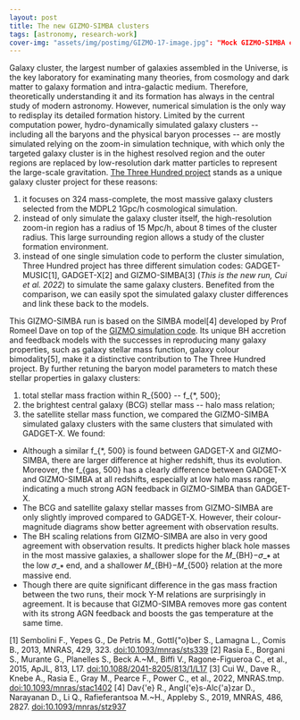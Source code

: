 ```yaml
---
layout: post
title: The new GIZMO-SIMBA clusters
tags: [astronomy, research-work]
cover-img: "assets/img/postimg/GIZMO-17-image.jpg": "Mock GIZMO-SIMBA cluster"
---
```


Galaxy cluster, the largest number of galaxies assembled in the Universe, is the key laboratory for examinating many theories, from cosmology and dark matter to galaxy formation and intra-galactic medium. Therefore, theoretically understanding it and its formation has always in the central study of modern astronomy. However, numerical simulation is the only way to redisplay its detailed formation history. Limited by the current computation power, hydro-dynamically simulated galaxy clusters -- including all the baryons and the physical baryon processes -- are mostly simulated relying on the zoom-in simulation technique, with which only the targeted galaxy cluster is in the highest resolved region and the outer regions are replaced by low-resolution dark matter particles to represent the large-scale gravitation. [The Three Hundred project](https://the300-project.org) stands as a unique galaxy cluster project for these reasons:
1. it focuses on 324 mass-complete, the most massive galaxy clusters selected from the MDPL2 1Gpc/h cosmological simulation. 
2. instead of only simulate the galaxy cluster itself, the high-resolution zoom-in region has a radius of 15 Mpc/h, about 8 times of the cluster radius. This large surrounding region allows a study of the cluster formation environment.
3. instead of one single simulation code to perform the cluster simulation, Three Hundred project has three different simulation codes: GADGET-MUSIC[1], GADGET-X[2] and GIZMO-SIMBA[3] (*This is the new run, Cui et al. 2022*) to simulate the same galaxy clusters. Benefited from the comparison, we can easily spot the simulated galaxy cluster differences and link these back to the models.

This GIZMO-SIMBA run is based on the SIMBA model[4] developed by Prof Romeel Dave on top of the [GIZMO simulation code](http://www.tapir.caltech.edu/~phopkins/Site/GIZMO.html). Its unique BH accretion and feedback models with the successes in reproducing many galaxy properties, such as galaxy stellar mass function, galaxy colour bimodality[5], make it a distinctive contribution to The Three Hundred project. By further retuning the baryon model parameters to match these stellar properties in galaxy clusters: 
1. total stellar mass fraction within R_{500} -- f_{*, 500};
2. the brightest central galaxy (BCG) stellar mass -- halo mass relation;
3. the satellite stellar mass function,
we compared the GIZMO-SIMBA simulated galaxy clusters with the same clusters that simulated with GADGET-X. We found:
- Although a similar f_{*, 500} is found between GADGET-X and GIZMO-SIMBA, there are larger difference at higher redshift, thus its evolution. Moreover, the f_{gas, 500} has a clearly difference between GADGET-X and GIZMO-SIMBA at all redshifts, especially at low halo mass range, indicating a much strong AGN feedback in GIZMO-SIMBA than GADGET-X. 
- The BCG and satellite galaxy stellar masses from GIZMO-SIMBA are only slightly improved compared to GADGET-X. However, their colour-magnitude diagrams show better agreement with observation results.
- The BH scaling relations from GIZMO-SIMBA are also in very good agreement with observation results. It predicts higher black hole masses in the most massive galaxies, a shallower slope for the 𝑀_{BH}−𝜎_∗ at the low 𝜎_∗ end, and a shallower 𝑀_{BH}−𝑀_{500} relation at the more massive end.
- Though there are quite significant difference in the gas mass fraction between the two runs, their mock Y-M relations are surprisingly in agreement. It is because that GIZMO-SIMBA removes more gas content with its strong AGN feedback and boosts the gas temperature at the same time.


[1] Sembolini F., Yepes G., De Petris M., Gottl{\"o}ber S., Lamagna L., Comis B., 2013, MNRAS, 429, 323. [doi:10.1093/mnras/sts339](doi:10.1093/mnras/sts339)
[2] Rasia E., Borgani S., Murante G., Planelles S., Beck A.~M., Biffi V., Ragone-Figueroa C., et al., 2015, ApJL, 813, L17. [doi:10.1088/2041-8205/813/1/L17](doi:10.1088/2041-8205/813/1/L17)
[3] Cui W., Dave R., Knebe A., Rasia E., Gray M., Pearce F., Power C., et al., 2022, MNRAS.tmp. [doi:10.1093/mnras/stac1402](doi:10.1093/mnras/stac1402)
[4] Dav{\'e} R., Angl{\'e}s-Alc{\'a}zar D., Narayanan D., Li Q., Rafieferantsoa M.~H., Appleby S., 2019, MNRAS, 486, 2827. [doi:10.1093/mnras/stz937](doi:10.1093/mnras/stz937)
